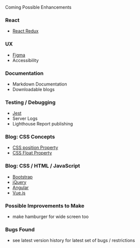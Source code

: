 Coming Possible Enhancements

### React
* [React Redux](https://react-redux.js.org/)

### UX
* [Figma](https://www.figma.com/) 
* Accessibility

### Documentation
* Markdown Documentation
* Downloadable blogs

### Testing / Debugging
* [Jest](https://jestjs.io/)
* Server Logs
* Lighthouse Report publishing

### Blog: CSS Concepts
* [CSS position Property](https://www.w3schools.com/cssref/pr_class_position.asp)
* [CSS Float Property](https://www.w3schools.com/cssref/pr_class_float.asp)

### Blog: CSS / HTML / JavaScript
* [Bootstrap](https://getbootstrap.com/)
* [jQuery](https://jquery.com/)
* [Angular](https://angular.io/)
* [Vue.js](https://vuejs.org/)

### Possible Improvements to Make
* make hamburger for wide screen too

### Bugs Found
* see latest version history for latest set of bugs / restrictions